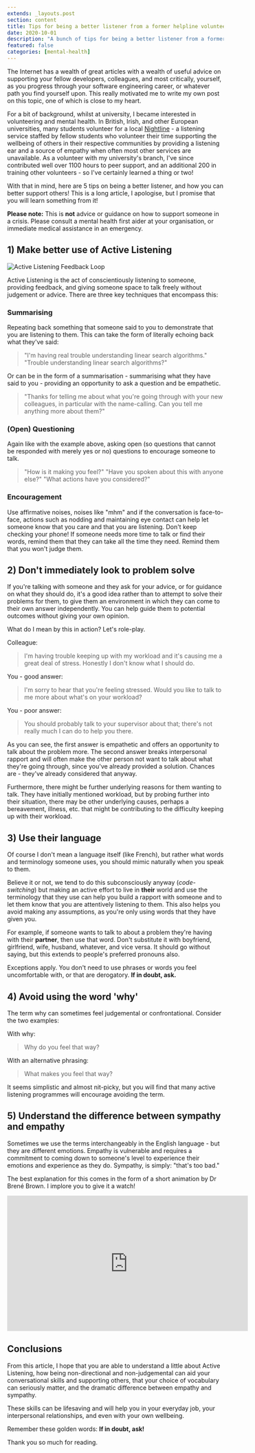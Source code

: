 ```yaml
---
extends: _layouts.post
section: content
title: Tips for being a better listener from a former helpline volunteer
date: 2020-10-01
description: "A bunch of tips for being a better listener from a former helpline volunteer"
featured: false
categories: [mental-health]
---
```


The Internet has a wealth of great articles with a wealth of useful advice on supporting your fellow developers, 
colleagues, and most critically, yourself, as you progress through your software engineering career, or whatever path 
you find yourself upon. This really motivated me to write my own post on this topic, one of which is close to my heart.

For a bit of background, whilst at university, I became interested in volunteering and mental health. In British, Irish,
and other European universities, many students volunteer for a local [Nightline](https://www.nightline.ac.uk) - a 
listening service staffed by fellow students who volunteer their time supporting the wellbeing of others in their
respective communities by providing a listening ear and a source of empathy when often most other services are
unavailable. As a volunteer with my university's branch, I've since contributed well over 1100 hours to peer support,
and an additional 200 in training other volunteers - so I've certainly learned a thing or two!

With that in mind, here are 5 tips on being a better listener, and how you can better support others! This is a long 
article, I apologise, but I promise that you will learn something from it!

**Please note:** This is **not** advice or guidance on how to support someone in a crisis. Please consult a mental
health first aider at your organisation, or immediate medical assistance in an emergency.

## 1) Make better use of Active Listening

![Active Listening Feedback Loop](/assets/img/posts/tips-for-being-a-better-listener-from-a-former-helpline-volunteer/listening.jpg)

Active Listening is the act of conscientiously listening to someone, providing feedback, and giving someone space
to talk freely without judgement or advice. There are three key techniques that encompass this:

### Summarising

Repeating back something that someone said to you to demonstrate that you are listening to them. This can take the
form of literally echoing back what they've said:

> "I'm having real trouble understanding linear search algorithms."  
> "Trouble understanding linear search algorithms?"

Or can be in the form of a summarisation - summarising what they have said to you - providing an opportunity
to ask a question and be empathetic.

> "Thanks for telling me about what you're going through with your new colleagues, in particular with the name-calling. Can you tell me anything more about them?"

### (Open) Questioning

Again like with the example above, asking open (so questions that cannot be responded with merely yes or no) questions
to encourage someone to talk.

> "How is it making you feel?" "Have you spoken about this with anyone else?" "What actions have you considered?"

### Encouragement

Use affirmative noises, noises like "mhm" and if the conversation is face-to-face, actions such as nodding and
maintaining eye contact can help let someone know that you care and that you are listening. Don't keep checking your 
phone! If someone needs more time to talk or find their words, remind them that they can take all the time they need. 
Remind them that you won't judge them.

## 2) Don't immediately look to problem solve

If you're talking with someone and they ask for your advice, or for guidance on what they should do, it's a good idea
rather than to attempt to solve their problems for them, to give them an environment in which they can come to their
own answer independently. You can help guide them to potential outcomes without giving your own opinion.

What do I mean by this in action? Let's role-play.

Colleague:

> I'm having trouble keeping up with my workload and it's causing me a great deal of stress. Honestly I don't know 
what I should do.

You - good answer:

> I'm sorry to hear that you're feeling stressed. Would you like to talk to me more about what's on your workload?

You - poor answer:

> You should probably talk to your supervisor about that; there's not really much I can do to help you there.

As you can see, the first answer is empathetic and offers an opportunity to talk about the problem more. The second
answer breaks interpersonal rapport and will often make the other person not want to talk about what they're going
through, since you've already provided a solution. Chances are - they've already considered that anyway.

Furthermore, there might be further underlying reasons for them wanting to talk. They have initially mentioned workload,
but by probing further into their situation, there may be other underlying causes, perhaps a bereavement, illness, etc.
that might be contributing to the difficulty keeping up with their workload.

## 3) Use their language

Of course I don't mean a language itself (like French), but rather what words and terminology someone uses, you should 
mimic naturally when you speak to them.

Believe it or not, we tend to do this subconsciously anyway (_code-switching_) but making an active effort to live in 
**their** world and use the terminology that they use can help you build a rapport with someone and to let them know
that you are attentively listening to them. This also helps you avoid making any assumptions, as you're only using words
that they have given you.

For example, if someone wants to talk to about a problem they're having with their **partner**, then use that word. 
Don't substitute it with boyfriend, girlfriend, wife, husband, whatever, and vice versa. It should go without saying, 
but this extends to people's preferred pronouns also.

Exceptions apply. You don't need to use phrases or words you feel uncomfortable with, or that are derogatory. 
**If in doubt, ask.**

## 4) Avoid using the word 'why'

The term why can sometimes feel judgemental or confrontational. Consider the two examples:

With why:

> Why do you feel that way?

With an alternative phrasing:

> What makes you feel that way?

It seems simplistic and almost nit-picky, but you will find that many active listening programmes will encourage 
avoiding the term.

## 5) Understand the difference between sympathy and empathy

Sometimes we use the terms interchangeably in the English language - but they are different emotions. Empathy is 
vulnerable and requires a commitment to coming down to someone's level to experience their emotions and experience 
as they do. Sympathy, is simply: "that's too bad."

The best explanation for this comes in the form of a short animation by Dr Brené Brown. I implore you to give it a
watch!

<iframe width="560" height="315" src="https://www.youtube-nocookie.com/embed/1Evwgu369Jw" title="YouTube video player" frameborder="0" allow="accelerometer; autoplay; clipboard-write; encrypted-media; gyroscope; picture-in-picture; web-share" allowfullscreen></iframe>

## Conclusions

From this article, I hope that you are able to understand a little about Active Listening, how being non-directional 
and non-judgemental can aid your conversational skills and supporting others, that your choice of vocabulary can 
seriously matter, and the dramatic difference between empathy and sympathy.

These skills can be lifesaving and will help you in your everyday job, your interpersonal relationships, and even with
your own wellbeing.

Remember these golden words: **If in doubt, ask!**

Thank you so much for reading.
